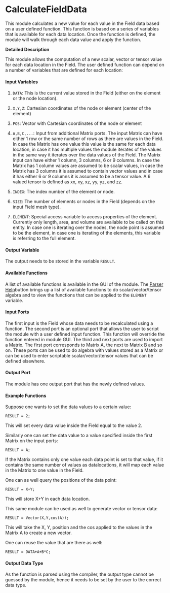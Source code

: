 # CalculateFieldData

This module calculates a new value for each value in the Field data based on a user defined function. This function is based on a series of variables that is available for each data location. Once the function is defined, the module will walk through each data value and apply the function.

**Detailed Description**

This module allows the computation of a new scalar, vector or tensor value for each data location in the Field. The user defined function can depend on a number of variables that are defined for each location:

#### Input Variables

  1. ```DATA```: This is the current value stored in the Field (either on the element or the node location).

  2. ```X,Y,Z```: Cartesian coordinates of the node or element (center of the element)

  3. ```POS```: Vector with Cartesian coordinates of the node or element

  4. ```A,B,C,...```: Input from additional Matrix ports. The input Matrix can have either 1 row or the same number of rows as there are values in the Field. In case the Matrix has one value this value is the same for each data location, in case it has multiple values the module iterates of the values in the same way it iterates over the data values of the Field. The Matrix input can have either 1 column, 3 columns, 6 or 9 columns. In case the Matrix has 1 column values are assumed to be scalar values, in case the Matrix has 3 columns it is assumed to contain vector values and in case it has either 6 or 9 columns it is assumed to be a tensor value. A 6 valued tensor is defined as xx, xy, xz, yy, yz, and zz.

  5. ```INDEX```: The index number of the element or node.

  6. ```SIZE```: The number of elements or nodes in the Field (depends on the input Field mesh type).

  7. ```ELEMENT```: Special access variable to access properties of the element. Currently only length, area, and volume are available to be called on this entity. In case one is iterating over the nodes, the node point is assumed to be the element, in case one is iterating of the elements, this variable is referring to the full element.

#### Output Variable

The output needs to be stored in the variable ```RESULT```.

#### Available Functions

A list of available functions is available in the GUI of the module. The [Parser Help](/SCIRun/parserhelp.html)button brings up a list of available functions to do scalar/vector/tensor algebra and to view the functions that can be applied to the ```ELEMENT``` variable.

#### Input Ports

The first input is the Field whose data needs to be recalculated using a function. The second port is an optional port that allows the user to script the module with a user defined input function. This function will override the function entered in module GUI. The third and next ports are used to import a Matrix. The first port corresponds to Matrix A, the next to Matrix B and so on. These ports can be used to do algebra with values stored as a Matrix or can be used to enter scriptable scalar/vector/tensor values that can be defined elsewhere.

#### Output Port

The module has one output port that has the newly defined values.

#### Example Functions

Suppose one wants to set the data values to a certain value:

```
RESULT = 2;
```

This will set every data value inside the Field equal to the value 2.

Similarly one can set the data value to a value specified inside the first Matrix on the input ports:

```
RESULT = A;
```

If the Matrix contains only one value each data point is set to that value, if it contains the same number of values as datalocations, it will map each value in the Matrix to one value in the Field.

One can as well query the positions of the data point:

```
RESULT = X+Y;
```

This will store X+Y in each data location.

This same module can be used as well to generate vector or tensor data:

```
RESULT = Vector(X,Y,cos(A));
```

This will take the X, Y, position and the cos applied to the values in the Matrix A to create a new vector.

One can reuse the value that are there as well:

```
RESULT = DATA+A+B*C;
```

#### Output Data Type

As the function is parsed using the compiler, the output type cannot be guessed by the module, hence it needs to be set by the user to the correct data type.
